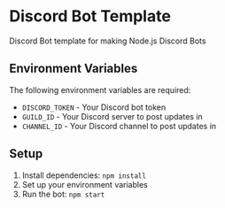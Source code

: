 # Discord Bot Template

Discord Bot template for making Node.js Discord Bots

## Environment Variables

The following environment variables are required:

- `DISCORD_TOKEN` - Your Discord bot token
- `GUILD_ID` - Your Discord server to post updates in
- `CHANNEL_ID` - Your Discord channel to post updates in


## Setup

1. Install dependencies: `npm install`
2. Set up your environment variables
3. Run the bot: `npm start`
